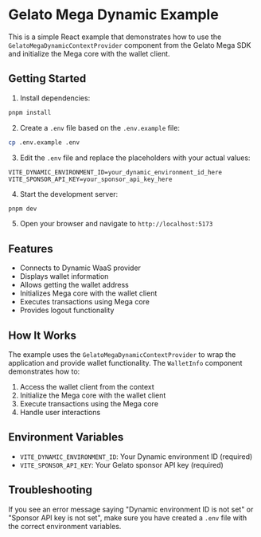 # Gelato Mega Dynamic Example

This is a simple React example that demonstrates how to use the `GelatoMegaDynamicContextProvider` component from the Gelato Mega SDK and initialize the Mega core with the wallet client.

## Getting Started

1. Install dependencies:
```bash
pnpm install
```

2. Create a `.env` file based on the `.env.example` file:
```bash
cp .env.example .env
```

3. Edit the `.env` file and replace the placeholders with your actual values:
```
VITE_DYNAMIC_ENVIRONMENT_ID=your_dynamic_environment_id_here
VITE_SPONSOR_API_KEY=your_sponsor_api_key_here
```

4. Start the development server:
```bash
pnpm dev
```

5. Open your browser and navigate to `http://localhost:5173`

## Features

- Connects to Dynamic WaaS provider
- Displays wallet information
- Allows getting the wallet address
- Initializes Mega core with the wallet client
- Executes transactions using Mega core
- Provides logout functionality

## How It Works

The example uses the `GelatoMegaDynamicContextProvider` to wrap the application and provide wallet functionality. The `WalletInfo` component demonstrates how to:

1. Access the wallet client from the context
2. Initialize the Mega core with the wallet client
3. Execute transactions using the Mega core
4. Handle user interactions

## Environment Variables

- `VITE_DYNAMIC_ENVIRONMENT_ID`: Your Dynamic environment ID (required)
- `VITE_SPONSOR_API_KEY`: Your Gelato sponsor API key (required)

## Troubleshooting

If you see an error message saying "Dynamic environment ID is not set" or "Sponsor API key is not set", make sure you have created a `.env` file with the correct environment variables.